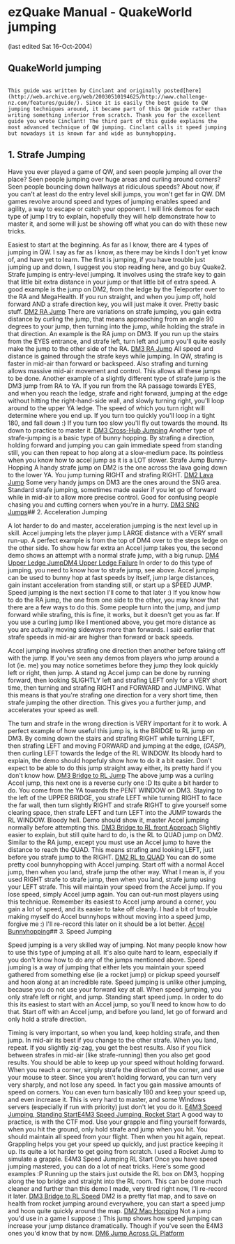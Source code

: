 # ezQuake Manual - QuakeWorld jumping
(last edited Sat 16-Oct-2004)

## QuakeWorld jumping


```

This guide was written by Cinclant and originally posted[here](http://web.archive.org/web/20030510194625/http://www.challenge-nz.com/features/guide/). Since it is easily the best guide to QW jumping techniques around, it became part of this QW guide rather than writing something inferior from scratch. Thank you for the excellent guide you wrote Cinclant! The third part of this guide explains the most advanced technique of QW jumping. Cinclant calls it speed jumping but nowadays it is known far and wide as bunnyhopping.
```

## 1. Strafe Jumping

Have you ever played a game of QW, and seen people jumping all over the place? Seen people jumping over huge areas and curling around corners? Seen people bouncing down hallways at ridiculous speeds? About now, if you can't at least do the entry level skill jumps, you won't get far in QW. DM games revolve around speed and types of jumping enables speed and agility, a way to escape or catch your opponent. I will link demos for each type of jump I try to explain, hopefully they will help demonstrate how to master it, and some will just be showing off what you can do with these new tricks.

Easiest to start at the beginning. As far as I know, there are 4 types of jumping in QW. I say as far as I know, as there may be kinds I don't yet know of, and have yet to learn. The first is jumping, if you have trouble just jumping up and down, I suggest you stop reading here, and go buy Quake2. Strafe jumping is entry-level jumping. It involves using the strafe key to gain that little bit extra distance in your jump or that little bit of extra speed. A good example is the jump on DM2, from the ledge by the Teleporter over to the RA and MegaHealth. If you run straight, and when you jump off, hold forward AND a strafe direction key, you will just make it over. Pretty basic stuff.
[DM2 RA Jump](demos/strafe-1.mvd)
There are variations on strafe jumping, you gain extra distance by curling the jump, that means approaching from an angle 90 degrees to your jump, then turning into the jump, while holding the strafe in that direction. An example is the RA jump on DM3. If you run up the stairs from the EYES entrance, and strafe left, turn left and jump you'll quite easily make the jump to the other side of the RA.
[DM3 RA Jump](demos/strafe-2.mvd)
All speed and distance is gained through the strafe keys while jumping. In QW, strafing is faster in mid-air than forward or backspeed. Also strafing and turning allows massive mid-air movement and control. This allows all these jumps to be done. Another example of a slightly different type of strafe jump is the DM3 jump from RA to YA. If you run from the RA passage towards EYES, and when you reach the ledge, strafe and right forward, jumping at the edge without hitting the right-hand-side wall, and slowly turning right, you'll loop around to the upper YA ledge. The speed of which you turn right will determine where you end up. If you turn too quickly you'll loop in a tight 180, and fall down :) If you turn too slow you'll fly out towards the mound. Its down to practice to master it.
[DM3 Cross-Hub Jumping](demos/strafe-3.mvd)
Another type of strafe-jumping is a basic type of bunny hopping. By strafing a direction, holding forward and jumping you can gain immediate speed from standing still, you can then repeat to hop along at a slow-medium pace. Its pointless when you know how to accel jump as it is a LOT slower. Strafe Jump Bunny-Hopping A handy strafe jump on DM2 is the one across the lava going down to the lower YA. You jump turning RIGHT and strafing RIGHT.
[DM2 Lava Jump](demos/strafe-4.mvd)
Some very handy jumps on DM3 are the ones around the SNG area. Standard strafe jumping, sometimes made easier if you let go of forward while in mid-air to allow more precise control. Good for confusing people chasing you and cutting corners when you're in a hurry.
[DM3 SNG Jumps](demos/strafe-4.mvd)## 2. Acceleration Jumping

A lot harder to do and master, acceleration jumping is the next level up in skill. Accel jumping lets the player jump LARGE distance with a VERY small run-up. A perfect example is from the top of DM4 over to the steps ledge on the other side. To show how far extra an Accel jump takes you, the second demo shows an attempt with a normal strafe jump, with a big runup.
[DM4 Upper Ledge Jump](demos/accel-1.mvd)[DM4 Upper Ledge Failure](demos/accel-2.mvd)
In order to do this type of jumping, you need to know how to strafe jump, see above. Accel jumping can be used to bunny hop at fast speeds by itself, jump large distances, gain instant acceleration from standing still, or start up a SPEED JUMP. Speed jumping is the next section I'll come to that later :) If you know how to do the RA jump, the one from one side to the other, you may know that there are a few ways to do this. Some people turn into the jump, and jump forward while strafing, this is fine, it works, but it doesn't get you as far. If you use a curling jump like I mentioned above, you get more distance as you are actually moving sideways more than forwards. I said earlier that strafe speeds in mid-air are higher than forward or back speeds.

Accel jumping involves strafing one direction then another before taking off with the jump. If you've seen any demos from players who jump around a lot (ie. me) you may notice sometimes before they jump they look quickly left or right, then jump. A stand ng Accel jump can be done by running forward, then looking SLIGHTLY left and strafing LEFT only for a VERY short time, then turning and strafing RIGHT and FORWARD and JUMPING. What this means is that you're strafing one direction for a very short time, then strafe jumping the other direction. This gives you a further jump, and accelerates your speed as well.

The turn and strafe in the wrong direction is VERY important for it to work. A perfect example of how useful this jump is, is the BRIDGE to RL jump on DM3. By coming down the stairs and strafing RIGHT while turning LEFT, then strafing LEFT and moving FORWARD and jumping at the edge, (*GASP*), then curling LEFT towards the ledge of the RL WINDOW. Its bloody hard to explain, the demo should hopefuly show how to do it a bit easier. Don't expect to be able to do this jump straight away either, its pretty hard if you don't know how.
[DM3 Bridge to RL Jump](demos/accel-3.mvd)
The above jump was a curling Accel jump, this next one is a reverse curly one :D Its quite a bit harder to do. You come from the YA towards the PENT WINDOW on DM3. Staying to the left of the UPPER BRIDGE, you strafe LEFT while turning RIGHT to face the far wall, then turn slightly RIGHT and strafe RIGHT to give yourself some clearing space, then strafe LEFT and turn LEFT into the JUMP towards the RL WINDOW. Bloody hell. Demo should show it, master Accel jumping normally before attempting this.
[DM3 Bridge to RL front Approach](demos/accel-4.mvd)
Slightly easier to explain, but still quite hard to do, is the RL to QUAD jump on DM2. Similar to the RA jump, except you must use an Accel jump to have the distance to reach the QUAD. This means strafing and looking LEFT, just before you strafe jump to the RIGHT.
[DM2 RL to QUAD](demos/accel-5.mvd)
You can do some pretty cool bunnyhopping with Accel jumping. Start off with a normal Accel jump, then when you land, strafe jump the other way. What I mean is, if you used RIGHT strafe to strafe jump, then when you land, strafe jump using your LEFT strafe. This will maintain your speed from the Accel jump. If you lose speed, simply Accel jump again. You can out-run most players using this technique. Remember its easiest to Accel jump around a corner, you gain a lot of speed, and its easier to take off cleanly. I had a bit of trouble making myself do Accel bunnyhops without moving into a speed jump, forgive me :) I'll re-record this later on it should be a lot better.
[Accel Bunnyhopping](demos/accel-6.mvd)## 3. Speed Jumping

Speed jumping is a very skilled way of jumping. Not many people know how to use this type of jumping at all. It's also quite hard to learn, especially if you don't know how to do any of the jumps mentioned above. Speed jumping is a way of jumping that either lets you maintain your speed gathered from something else (ie a rocket jump) or pickup speed yourself and hoon along at an incredible rate. Speed jumping is unlike other jumping, because you do not use your forward key at all. When speed jumping, you only strafe left or right, and jump. Standing start speed jump. In order to do this its easiest to start with an Accel jump, so you'll need to know how to do that. Start off with an Accel jump, and before you land, let go of forward and only hold a strafe direction.

Timing is very important, so when you land, keep holding strafe, and then jump. In mid-air its best if you change to the other strafe. When you land, repeat. If you slightly zig-zag, you get the best results. Also if you flick between strafes in mid-air (like strafe-running) then you also get good results. You should be able to keep up your speed without holding forward. When you reach a corner, simply strafe the direction of the corner, and use your mouse to steer. Since you aren't holding forward, you can turn very very sharply, and not lose any speed. In fact you gain massive amounts of speed on corners. You can even turn basically 180 and keep your speed up, and even increase it. This is very hard to master, and some Windows servers (especially if run with priority) just don't let you do it.
[E4M3 Speed Jumping, Standing Start](demos/speed-1.mvd)[E4M3 Speed Jumping, Rocket Start](demos/speed-2.mvd)
A good way to practice, is with the CTF mod. Use your grapple and fling yourself forwards, when you hit the ground, only hold strafe and jump when you hit. You should maintain all speed from your flight. Then when you hit again, repeat. Grappling helps you get your speed up quickly, and just practice keeping it up. Its quite a lot harder to get going from scratch. I used a Rocket Jump to simulate a grapple. E4M3 Speed Jumping RL Start Once you have speed jumping mastered, you can do a lot of neat tricks. Here's some good examples :P Running up the stairs just outside the RL box on DM3, hopping along the top bridge and straight into the RL room. This can be done much cleaner and further than this demo I made, very tired right now, I'll re-record it later.
[DM3 Bridge to RL Speed](demos/speed-3.mvd)
DM2 is a pretty flat map, and to save on health from rocket jumping around everywhere, you can start a speed jump and hoon quite quickly around the map.
[DM2 Map Hopping](demos/speed-4.mvd)
Not a jump you'd use in a game I suppose :) This jump shows how speed jumping can increase your jump distance dramatically. Though if you've seen the E4M3 ones you'd know that by now.
[DM6 Jump Across GL Platform](demos/speed-5.mvd)